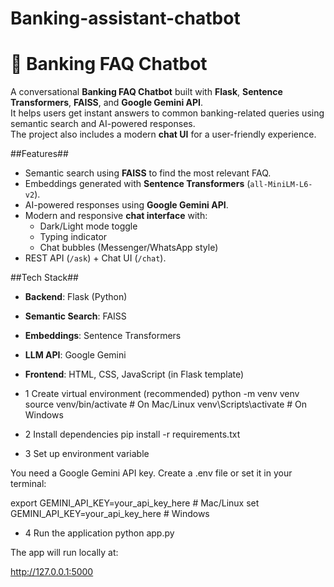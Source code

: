 # Banking-assistant-chatbot
# 💬 Banking FAQ Chatbot

A conversational **Banking FAQ Chatbot** built with **Flask**, **Sentence Transformers**, **FAISS**, and **Google Gemini API**.  
It helps users get instant answers to common banking-related queries using semantic search and AI-powered responses.  
The project also includes a modern **chat UI** for a user-friendly experience.

##Features##
- Semantic search using **FAISS** to find the most relevant FAQ.  
- Embeddings generated with **Sentence Transformers** (`all-MiniLM-L6-v2`).  
- AI-powered responses using **Google Gemini API**.  
- Modern and responsive **chat interface** with:  
  - Dark/Light mode toggle  
  - Typing indicator  
  - Chat bubbles (Messenger/WhatsApp style)  
- REST API (`/ask`) + Chat UI (`/chat`).  

##Tech Stack##
- **Backend**: Flask (Python)  
- **Semantic Search**: FAISS  
- **Embeddings**: Sentence Transformers  
- **LLM API**: Google Gemini  
- **Frontend**: HTML, CSS, JavaScript (in Flask template)

- 1 Create virtual environment (recommended)
python -m venv venv
source venv/bin/activate   # On Mac/Linux
venv\Scripts\activate      # On Windows

- 2 Install dependencies
pip install -r requirements.txt

- 3 Set up environment variable

You need a Google Gemini API key.
Create a .env file or set it in your terminal:

export GEMINI_API_KEY=your_api_key_here   # Mac/Linux
set GEMINI_API_KEY=your_api_key_here      # Windows

- 4 Run the application
python app.py


The app will run locally at:

http://127.0.0.1:5000


